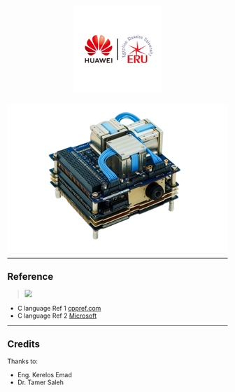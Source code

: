 
<h1 align="center">
  <br>
  <a href="https://www.facebook.com/profile.php?id=100091786663720"><img src="https://raw.githubusercontent.com/ah2devio/Huawei_MicroController/main/banner.png" alt="Huawei Academy ERU" width="200"></a>
</h1>

<p align="center">
  <img src="https://raw.githubusercontent.com/ah2devio/Huawei_MicroController/main/md_intro.png" alt="adcs_intro"  align="center"></a>
</p>


---

## Reference
>  <a href=""><img src="https://img.shields.io/badge/C%20Reference%20-8A2BE2"></a>
-  C language Ref 1 [cppref.com](https://en.cppreference.com/w/c/language) 
-  C language Ref 2 [Microsoft](https://learn.microsoft.com/en-us/cpp/c-language/c-language-reference?view=msvc-170)
  
---

## Credits

Thanks to:

- Eng. Kerelos Emad
- Dr. Tamer Saleh 
